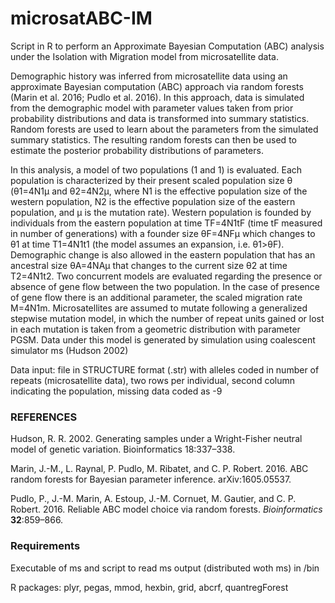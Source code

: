 # microsatABC-IM
Script in R to perform an Approximate Bayesian Computation (ABC) analysis under the Isolation with Migration model from microsatellite data.

Demographic history was inferred from microsatellite data using an approximate Bayesian computation (ABC) approach via random forests (Marin et al. 2016; Pudlo et al. 2016). In this approach, data is simulated from the demographic model with parameter values taken from prior probability distributions and data is transformed into summary statistics. Random forests are used to learn about the parameters from the simulated summary statistics. The resulting random forests can then be used to estimate the posterior probability distributions of parameters.

In this analysis, a model of two populations (1 and 1) is evaluated. Each population is characterized by their present scaled population size θ (θ1=4N1μ and θ2=4N2μ, where N1 is the effective population size of the western population, N2 is the effective population size of the eastern population, and μ is the mutation rate). Western population is founded by individuals from the eastern population at time TF=4N1tF (time tF measured in number of generations) with a founder size θF=4NFμ which changes to θ1 at time T1=4N1t1 (the model assumes an expansion, i.e. θ1>θF). Demographic change is also allowed in the eastern population that has an ancestral size θA=4NAμ that changes to the current size θ2 at time T2=4N1t2. Two concurrent models are evaluated regarding the presence or absence of gene flow between the two population. In the case of presence of gene flow there is an additional parameter, the scaled migration rate M=4N1m. Microsatellites are assumed to mutate following a generalized stepwise mutation model, in which the number of repeat units gained or lost in each mutation is taken from a geometric distribution with parameter PGSM. Data under this model is generated by simulation using coalescent simulator ms (Hudson 2002)

Data input: file in STRUCTURE format (.str) with alleles coded in number of repeats (microsatellite data), two rows per individual, second column indicating the population, missing data coded as -9

### REFERENCES

Hudson, R. R. 2002. Generating samples under a Wright-Fisher neutral model of genetic variation. Bioinformatics 18:337–338.

Marin, J.-M., L. Raynal, P. Pudlo, M. Ribatet, and C. P. Robert. 2016. ABC random forests for Bayesian parameter inference. arXiv:1605.05537.

Pudlo, P., J.-M. Marin, A. Estoup, J.-M. Cornuet, M. Gautier, and C. P. Robert. 2016. Reliable ABC model choice via random forests. *Bioinformatics* **32**:859–866.


### Requirements

Executable of ms and script to read ms output (distributed woth ms) in /bin

R packages: plyr, pegas, mmod, hexbin, grid, abcrf, quantregForest


